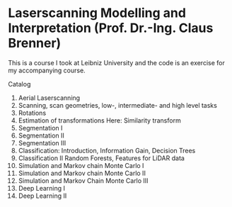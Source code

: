 # Laserscanning Modelling and Interpretation (Prof. Dr.-Ing. Claus Brenner)
This is a course I took at Leibniz University and the code is an exercise for my accompanying course.

Catalog
1.	Aerial Laserscanning
2.	Scanning, scan geometries, low-, intermediate- and high level tasks
3.	Rotations
4.	Estimation of transformations Here: Similarity transform
5.	Segmentation I
6.	Segmentation II
7.	Segmentation III
8.	Classification: Introduction, Information Gain, Decision Trees
9.	Classification II Random Forests, Features for LiDAR data
10.	Simulation and Markov chain Monte Carlo I
11.	Simulation and Markov chain Monte Carlo II
12.	Simulation and Markov Chain Monte Carlo III
13.	Deep Learning I
14.	Deep Learning II
